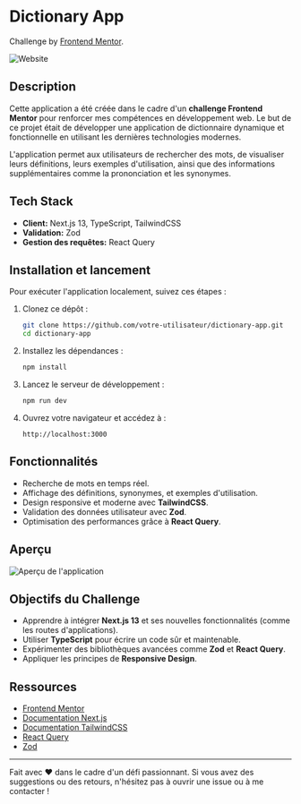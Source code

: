 # Dictionary App

Challenge by [Frontend Mentor](https://www.frontendmentor.io/challenges/dictionary-web-app-h5wwnyuKFL).

![Website](https://img.shields.io/website?down_color=blueviolet&down_message=INTERMEDIATE&label=difficulty&logo=frontendmentor&style=for-the-badge&up_color=orange&up_message=INTERMEDIATE&url=https%3A%2F%2Fwww.frontendmentor.io%2F)

## Description

Cette application a été créée dans le cadre d'un **challenge Frontend Mentor** pour renforcer mes compétences en développement web. Le but de ce projet était de développer une application de dictionnaire dynamique et fonctionnelle en utilisant les dernières technologies modernes.

L'application permet aux utilisateurs de rechercher des mots, de visualiser leurs définitions, leurs exemples d'utilisation, ainsi que des informations supplémentaires comme la prononciation et les synonymes.

## Tech Stack

- **Client:** Next.js 13, TypeScript, TailwindCSS
- **Validation:** Zod
- **Gestion des requêtes:** React Query

## Installation et lancement

Pour exécuter l'application localement, suivez ces étapes :

1. Clonez ce dépôt :
   ```bash
   git clone https://github.com/votre-utilisateur/dictionary-app.git
   cd dictionary-app
   ```

2. Installez les dépendances :
   ```bash
   npm install
   ```

3. Lancez le serveur de développement :
   ```bash
   npm run dev
   ```

4. Ouvrez votre navigateur et accédez à :
   ```
   http://localhost:3000
   ```

## Fonctionnalités

- Recherche de mots en temps réel.
- Affichage des définitions, synonymes, et exemples d'utilisation.
- Design responsive et moderne avec **TailwindCSS**.
- Validation des données utilisateur avec **Zod**.
- Optimisation des performances grâce à **React Query**.

## Aperçu

![Aperçu de l'application](link-to-screenshot-or-demo.gif)

## Objectifs du Challenge

- Apprendre à intégrer **Next.js 13** et ses nouvelles fonctionnalités (comme les routes d'applications).
- Utiliser **TypeScript** pour écrire un code sûr et maintenable.
- Expérimenter des bibliothèques avancées comme **Zod** et **React Query**.
- Appliquer les principes de **Responsive Design**.

## Ressources

- [Frontend Mentor](https://www.frontendmentor.io/challenges)
- [Documentation Next.js](https://nextjs.org/docs)
- [Documentation TailwindCSS](https://tailwindcss.com/docs)
- [React Query](https://tanstack.com/query/latest)
- [Zod](https://zod.dev/)

---

Fait avec ❤️ dans le cadre d'un défi passionnant. Si vous avez des suggestions ou des retours, n'hésitez pas à ouvrir une issue ou à me contacter !
